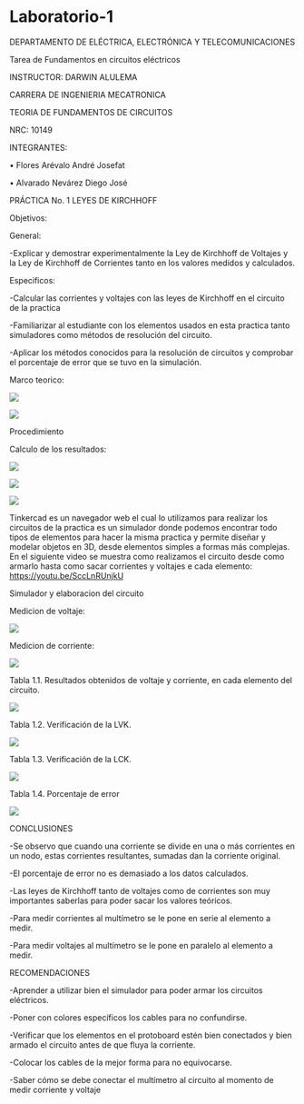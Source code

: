 # Laboratorio-1
DEPARTAMENTO DE ELÉCTRICA, ELECTRÓNICA Y TELECOMUNICACIONES

Tarea de Fundamentos en circuitos eléctricos

INSTRUCTOR: DARWIN ALULEMA

CARRERA DE INGENIERIA MECATRONICA

TEORIA DE FUNDAMENTOS DE CIRCUITOS

NRC: 10149

INTEGRANTES:

• Flores Arévalo André Josefat

• Alvarado Nevárez Diego José

PRÁCTICA No. 1 LEYES DE KIRCHHOFF

Objetivos:

General:

-Explicar y demostrar experimentalmente la Ley de Kirchhoff de Voltajes y la Ley de Kirchhoff de Corrientes tanto en los valores medidos y calculados.

Especificos:

-Calcular las corrientes y voltajes con las leyes de Kirchhoff en el circuito de la practica

-Familiarizar al estudiante con los elementos usados en esta practica tanto simuladores como métodos de resolución del circuito.

-Aplicar los métodos conocidos para la resolución de circuitos y comprobar el porcentaje de error que se tuvo en la simulación.

Marco teorico:

![](https://github.com/diego333jose/Laboratorio-2/blob/main/Imagenes/WhatsApp%20Image%202021-11-11%20at%2018.08.50%20(1).jpeg)

![](https://github.com/diego333jose/Laboratorio-2/blob/main/Imagenes/WhatsApp%20Image%202021-11-11%20at%2018.08.50.jpeg)

Procedimiento

Calculo de los resultados:

![](https://github.com/diego333jose/Laboratorio-2/blob/main/Imagenes/resolucion%20lab%201%20(%20Flores%20Arevalo)%20(2)_page-0001.jpg)

![](https://github.com/diego333jose/Laboratorio-2/blob/main/Imagenes/resolucion%20lab%201%20(%20Flores%20Arevalo)%20(2)_page-0002.jpg)

![](https://github.com/diego333jose/Laboratorio-2/blob/main/Imagenes/resolucion%20lab%201%20(%20Flores%20Arevalo)%20(2)_page-0003.jpg)

Tinkercad es un navegador web el cual lo utilizamos para realizar los circuitos de la practica es un simulador donde podemos encontrar todo tipos de elementos para hacer la misma practica y permite diseñar y modelar objetos en 3D, desde elementos simples a formas más complejas. En el siguiente video se muestra como realizamos el circuito desde como armarlo hasta como sacar corrientes y voltajes e cada elemento: https://youtu.be/SccLnRUnjkU

Simulador y elaboracion del circuito

Medicion de voltaje:

![](https://github.com/diego333jose/Laboratorio-2/blob/main/Imagenes/LA%20BUENA.png)

Medicion de corriente:

![](https://github.com/diego333jose/Laboratorio-2/blob/main/Imagenes/LA%20BUENA%20PARTE%202.png)

Tabla 1.1. Resultados obtenidos de voltaje y corriente, en cada elemento del circuito.

![](https://github.com/diego333jose/Laboratorio-2/blob/main/Imagenes/WhatsApp%20Image%202021-11-11%20at%2020.22.23.jpeg)

Tabla 1.2. Verificación de la LVK.

![](https://github.com/diego333jose/Laboratorio-2/blob/main/Imagenes/WhatsApp%20Image%202021-11-11%20at%2020.23.02.jpeg)

Tabla 1.3. Verificación de la LCK.

![](https://github.com/diego333jose/Laboratorio-2/blob/main/Imagenes/WhatsApp%20Image%202021-11-11%20at%2020.23.13.jpeg)

Tabla 1.4. Porcentaje de error

![](https://github.com/diego333jose/Laboratorio-2/blob/main/Imagenes/WhatsApp%20Image%202021-11-11%20at%2020.34.01.jpeg)

CONCLUSIONES

-Se observo que cuando una corriente se divide en una o más corrientes en un nodo, estas corrientes resultantes, sumadas dan la corriente original.

-El porcentaje de error no es demasiado a los datos calculados.

-Las leyes de Kirchhoff tanto de voltajes como de corrientes son muy importantes saberlas para poder sacar los valores teóricos.

-Para medir corrientes al multímetro se le pone en serie al elemento a medir.

-Para medir voltajes al multímetro se le pone en paralelo al elemento a medir.

RECOMENDACIONES

-Aprender a utilizar bien el simulador para poder armar los circuitos eléctricos.

-Poner con colores específicos los cables para no confundirse.

-Verificar que los elementos en el protoboard estén bien conectados y bien armado el circuito antes de que fluya la corriente.

-Colocar los cables de la mejor forma para no equivocarse.

-Saber cómo se debe conectar el multímetro al circuito al momento de medir corriente y voltaje


